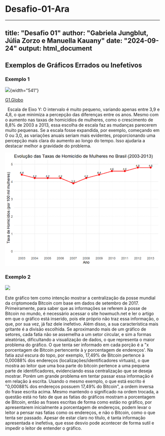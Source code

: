# Desafio-01-Ara

---
title: "Desafio 01"
author: "Gabriela Jungblut, Júlia Zorzo e Manuella Kauany"
date: "2024-09-24"
output: html_document
---

## Exemplos de Gráficos Errados ou Inefetivos

### Exemplo 1

![](https://s2.glbimg.com/0GgPNg_c3HCj150DMgHMT9E23Xs=/s.glbimg.com/jo/g1/f/original/2015/11/09/homicidios-de-mulheres.jpg){width="541"}

[G1.Globo](https://g1.globo.com/politica/noticia/2015/11/503-dos-homicidios-de-mulheres-no-brasil-sao-cometidos-por-familiares.html)

 
Escala de Eixo Y: O intervalo é muito pequeno, variando apenas entre 3,9 e 4,8, o que minimiza a percepção das diferenças entre os anos. Mesmo com o aumento nas taxas de homicídios de mulheres, como o crescimento de 8,8% de 2003 a 2013, essa escolha de escala faz as mudanças parecerem muito pequenas. Se a escala fosse expandida, por exemplo, começando em 0 ou 3,0, as variações anuais seriam mais evidentes, proporcionando uma percepção mais clara do aumento ao longo do tempo. Isso ajudaria a destacar melhor a gravidade do problema.

![](images/fc5afe31-f2ee-4ff8-917c-6483eb6fc131.png)

### Exemplo 2

![](https://cdn.howmuch.net/content/images/1600/voronoi-bitcoin_2-7b4d.png)

  Este gráfico tem como intenção mostrar a centralização da posse mundial da criptomoeda Bitcoin com base em dados de setembro de 2017. Primeiramente, para saber que as informações se referem à posse de Bitcoin no mundo, é necessário acessar o site howmuch.net e ler o artigo em que o gráfico está inserido, pois ele próprio não traz essa informação, o que, por sua vez, já faz dele inefetivo. 
  Além disso, a sua característica mais gritante é a divisão escolhida. Se aproximando mais de um gráfico de setores, cada fatia não se assemelha a um setor circular, e sim a formas aleatórias, dificultando a visualização de dados, o que representa o maior problema do gráfico.
  O que tenta ser informado em cada porção é a "x porcentagem de Bitcoin pertencente à y porcentagem de endereços'. Na fatia azul escura do topo, por exemplo, 17,49% de Bitcoin pertence à 0,00088% dos endereços (localizações/identificadores virtuais), o que mostra ao leitor que uma boa parte do bitcoin pertence a uma pequena parte de identificadores, evidenciando essa centralização que se deseja mostrar. Porém um grande problema em tentar passar essa informação é em relação à escrita. Usando o mesmo exemplo, o que está escrito é "0,00088% dos endereços possuem 17,49% do Bitcoin", a ordem inversa do frase escrita acima. Mesmo mantendo o significado na ordem trocada, a questão está no fato de que as fatias do gráficos mostram a porcentagem de Bitcoin, então as frases escritas de forma como estão no gráfico, por apresentarem inicialmente a porcentagem de endereços, podem levar o leitor a pensar nas fatias como os endereços, e não o Bitcoin, como o que tenta ser passado. Apesar de estar claro no título, é tanta informação apresentada e inefetiva, que esse desvio pode acontecer de forma sutil e impedir o leitor de entender o gráfico.
  

<!-- gráfico que não existe -muito difícil fazer a mensuração exata das porcentagens pela visualização, poluído, complexo-, erro na escrita - adresses own btc em vez de btc are owned by adresses-,  a flecha embaixo não indicando nada, etc...
Referências: https://howmuch.net/articles/bitcoin-wealth-distribution e https://getdolphins.com/blog/the-worst-graphs-of-2017/ -->



